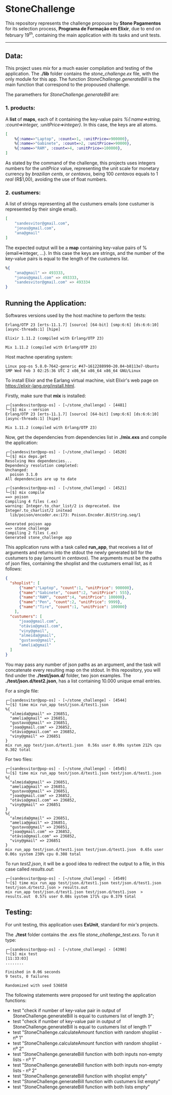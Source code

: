 # StoneChallenge

This repository represents the challenge propouse by **Stone Pagamentos** for its selection process, **Programa de Formação em Elixir**, due to end on february 19<sup>th</sup>, containing the main application with its tasks and unit tests.

---


## **Data**:

This project uses *mix* for a much easier compilation and testing of the application. The **./lib** folder contains the *stone_challenge.ex* file, with the only module for this app. The function *StoneChallenge.generateBill* is the main function that correspond to the propoused challenge.

The paramethers for *StoneChallenge.generateBill* are:

### **1. products**:

A **list** of **maps**, each of it containing the key-value pairs *%{:name=>string, :count=>integer, :unitPrice=>integer}*. In this case, the keys are all atoms.

```elixir
[
    %{:name=>"Laptop", :count=>1, :unitPrice=>900000},
    %{:name=>"Gabinete", :count=>2, :unitPrice=>90000},
    %{:name=>"RAM", :count=>4, :unitPrice=>100000},
]
```

As stated by the command of the challenge, this projects uses integers numbers for the *unitPrice* value, representing the unit scale for monetary currency by *brazilian cents*, or *centavos*, being 100 *centavos* equals to 1 *real* (R$1,00), avoiding the use of float numbers.


### **2. custumers**:

A list of strings representing all the custumers emails (one custumer is represented by their single email).

```elixir
[
    "sandesvitor@gmail.com",
    "jonas@gmail.com",
    "ana@gmail"
]
```

The expected output will be a **map** containing key-value pairs of %{email=>integer, ...}. In this case the keys are strings, and the number of the key-value pairs is equal to the length of the custumers list.

```elixir
%{
    "ana@gmail" => 493333,
    "jonas@gmail.com" => 493333,
    "sandesvitor@gmail.com" => 493334
}
```


## **Running the Application**:

Softwares versions used by the host machine to perform the tests:

```shell
Erlang/OTP 23 [erts-11.1.7] [source] [64-bit] [smp:6:6] [ds:6:6:10] [async-threads:1] [hipe]

Elixir 1.11.2 (compiled with Erlang/OTP 23)

Mix 1.11.2 (compiled with Erlang/OTP 23)
```

Host machne operating system:

```shell
Linux pop-os 5.8.0-7642-generic #47~1612288990~20.04~b8113e7-Ubuntu SMP Wed Feb 3 02:25:36 UTC 2 x86_64 x86_64 x86_64 GNU/Linux
```

To install Elixir and the Earlang virtual machine, visit Elixir's web page on https://elixir-lang.org/install.html.

Firstly, make sure that **mix** is installed:

```shell
┌─[sandesvitor@pop-os] - [~/stone_challenge] - [4481]
└─[$] mix --version                                                                   
Erlang/OTP 23 [erts-11.1.7] [source] [64-bit] [smp:6:6] [ds:6:6:10] [async-threads:1] [hipe]

Mix 1.11.2 (compiled with Erlang/OTP 23)
```

Now, get the dependencies from dependencies list in **./mix.exs** and compile the application:

```shell
┌─[sandesvitor@pop-os] - [~/stone_challenge] - [4520]
└─[$] mix deps.get             
Resolving Hex dependencies...
Dependency resolution completed:
Unchanged:
  poison 3.1.0
All dependencies are up to date

┌─[sandesvitor@pop-os] - [~/stone_challenge] - [4521]
└─[$] mix compile                                                                                   
==> poison
Compiling 4 files (.ex)
warning: Integer.to_char_list/2 is deprecated. Use Integer.to_charlist/2 instead
  lib/poison/encoder.ex:173: Poison.Encoder.BitString.seq/1

Generated poison app
==> stone_challenge
Compiling 2 files (.ex)
Generated stone_challenge app
```

This application runs with a task called **run_app**, that receives a list of arguments and returns into the stdout the newly generated bill for the custumers to pay (amount in *centavos*). The arguments must be the paths of json files, containing the shoplist and the custumers email list, as it follows:

```json
{
  "shoplist": [
      {"name":"Laptop", "count":1, "unitPrice": 900000},
      {"name":"Gabinete", "count":2, "unitPrice": 555},
      {"name":"RAM", "count":4, "unitPrice": 100000},
      {"name":"Pen", "count":2, "unitPrice": 9999},
      {"name":"Tire", "count":1, "unitPrice": 100000}
    ],
  "custumers": [
      "joao@gmail.com",
      "otávio@gmail.com",
      "viny@gmail",
      "almeida@gmail",
      "gustavo@gmail",
      "amelia@gmail"
  ]
}
```

You may pass any number of json paths as an argument, and the task will concatenate every resulting map on the stdout. In this repository, you will find under the **./test/json.d/** folder, two json examples. The **./test/json.d/test2.json**, has a list containing 10.000 unique email entries.

For a single file:

```shell
┌─[sandesvitor@pop-os] - [~/stone_challenge] - [4544]
└─[$] time mix run_app test/json.d/test1.json                                                                                                                                                 
%{
  "almeida@gmail" => 236851,
  "amelia@gmail" => 236851,
  "gustavo@gmail" => 236851,
  "joao@gmail.com" => 236852,
  "otávio@gmail.com" => 236852,
  "viny@gmail" => 236851
}
mix run_app test/json.d/test1.json  0.56s user 0.09s system 212% cpu 0.302 total
```

For two files:
```shell
┌─[sandesvitor@pop-os] - [~/stone_challenge] - [4545]
└─[$] time mix run_app test/json.d/test1.json test/json.d/test1.json                                                                                                                          
%{
  "almeida@gmail" => 236851,
  "amelia@gmail" => 236851,
  "gustavo@gmail" => 236851,
  "joao@gmail.com" => 236852,
  "otávio@gmail.com" => 236852,
  "viny@gmail" => 236851
}
%{
  "almeida@gmail" => 236851,
  "amelia@gmail" => 236851,
  "gustavo@gmail" => 236851,
  "joao@gmail.com" => 236852,
  "otávio@gmail.com" => 236852,
  "viny@gmail" => 236851
}
mix run_app test/json.d/test1.json test/json.d/test1.json  0.65s user 0.06s system 230% cpu 0.308 total
```

To run *test2.json*, it will be a good idea to redirect the output to a file, in this case called *results.out*:

```shell
┌─[sandesvitor@pop-os] - [~/stone_challenge] - [4549]
└─[$] time mix run_app test/json.d/test1.json test/json.d/test1.json test/json.d/test2.json > results.out
mix run_app test/json.d/test1.json test/json.d/test1.json  > results.out  0.57s user 0.08s system 171% cpu 0.379 total
```

## **Testing**:

For unit testing, this application uses **ExUnit**, standard for *mix's* projects.

The **./test** folder contains the .exs file *stone_challenge_test.exs*. To run it type:

```shell
┌─[sandesvitor@pop-os] - [~/stone_challenge] - [4398]
└─[$] mix test
[11:33:03]
........

Finished in 0.06 seconds
9 tests, 0 failures

Randomized with seed 536858
```

The following statements were proposed for unit testing the application functions:

- test "check if number of key-value pair in output of StoneChallenge.generateBill is equal to custumers list of length 3";
- test "check if number of key-value pair in output of StoneChallenge.generateBill is equal to custumers list of length 1" 
- test "StoneChallenge.calculateAmount function with random shoplist - nº 1" 
- test "StoneChallenge.calculateAmount function with random shoplist - nº 2"
- test "StoneChallenge.generateBill function with both inputs non-empty lists - nº 1"
- test "StoneChallenge.generateBill function with both inputs non-empty lists - nº 2" 
- test "StoneChallenge.generateBill function with shoplist empty" 
- test "StoneChallenge.generateBill function with custumers list empty" 
- test "StoneChallenge.generateBill function with both lists empty" 